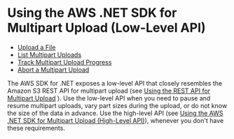# Using the AWS \.NET SDK for Multipart Upload \(Low\-Level API\)<a name="usingLLmpuDotNet"></a>


+ [Upload a File](LLuploadFileDotNet.md)
+ [List Multipart Uploads](LLlistMPuploadsDotNet.md)
+ [Track Multipart Upload Progress](LLTrackProgressMPUNet.md)
+ [Abort a Multipart Upload](LLAbortMPUnet.md)

The AWS SDK for \.NET exposes a low\-level API that closely resembles the Amazon S3 REST API for multipart upload \(see [Using the REST API for Multipart Upload](UsingRESTAPImpUpload.md) \)\. Use the low\-level API when you need to pause and resume multipart uploads, vary part sizes during the upload, or do not know the size of the data in advance\. Use the high\-level API \(see [Using the AWS \.NET SDK for Multipart Upload \(High\-Level API\)](usingHLmpuDotNet.md)\), whenever you don't have these requirements\.